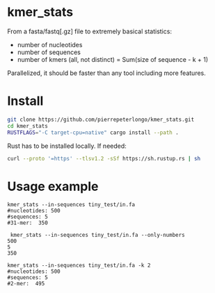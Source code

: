 # kmer_stats

From a fasta/fastq[.gz] file to extremely basical statistics: 
- number of nucleotides
- number of sequences
- number of kmers (all, not distinct) = Sum(size of sequence - k + 1)

Parallelized, it should be faster than any tool including more features.

# Install
```bash
git clone https://github.com/pierrepeterlongo/kmer_stats.git
cd kmer_stats
RUSTFLAGS="-C target-cpu=native" cargo install --path .
```

Rust has to be installed locally. If needed:
```bash
curl --proto '=https' --tlsv1.2 -sSf https://sh.rustup.rs | sh
```

# Usage example
```
kmer_stats --in-sequences tiny_test/in.fa                     
#nucleotides: 500
#sequences: 5
#31-mer:  350
```

```
 kmer_stats --in-sequences tiny_test/in.fa --only-numbers
500
5
350
```

```
kmer_stats --in-sequences tiny_test/in.fa -k 2
#nucleotides: 500
#sequences: 5
#2-mer:  495
```

